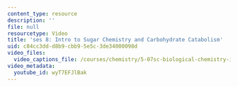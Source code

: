 ```yaml
---
content_type: resource
description: ''
file: null
resourcetype: Video
title: 'ses 8: Intro to Sugar Chemistry and Carbohydrate Catabolism'
uid: c84cc3dd-d8b9-cbb9-5e5c-3de34000098d
video_files:
  video_captions_file: /courses/chemistry/5-07sc-biological-chemistry-i-fall-2013/module-ii/session-8/ses-8-intro-to-sugar-chemistry-and-carbohydrate-catabolism/wyT7EFJlBak.vtt
video_metadata:
  youtube_id: wyT7EFJlBak
---
```

